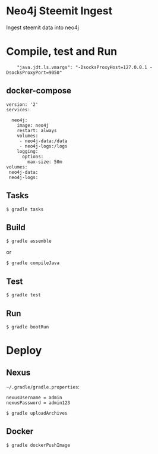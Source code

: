 # Neo4j Steemit Ingest

Ingest steemit data into neo4j

# Compile, test and Run

```
    "java.jdt.ls.vmargs": "-DsocksProxyHost=127.0.0.1 -DsocksProxyPort=9050"
```
## docker-compose

```
version: '2'
services:

  neo4j:
    image: neo4j
    restart: always
    volumes:
     - neo4j-data:/data
     - neo4j-logs:/logs
    logging:
      options:
        max-size: 50m
volumes:
 neo4j-data:
 neo4j-logs:
```

## Tasks
```
$ gradle tasks
```

## Build
```
$ gradle assemble
```

or

```
$ gradle compileJava
```

## Test
```
$ gradle test
```

## Run
```
$ gradle bootRun
```

# Deploy

## Nexus

`~/.gradle/gradle.properties`:

```
nexusUsername = admin
nexusPassword = admin123
```

```
$ gradle uploadArchives
```

## Docker
```
$ gradle dockerPushImage
```
